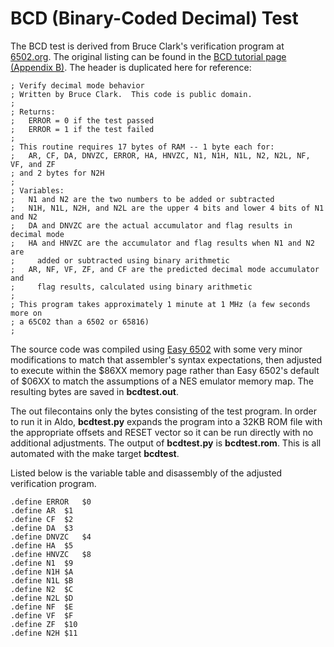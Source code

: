 # BCD (Binary-Coded Decimal) Test

The BCD test is derived from Bruce Clark's verification program at [6502.org](http://6502.org). The original listing can be found in the [BCD tutorial page (Appendix B)](http://6502.org/tutorials/decimal_mode.html#B). The header is duplicated here for reference:

```
; Verify decimal mode behavior
; Written by Bruce Clark.  This code is public domain.
;
; Returns:
;   ERROR = 0 if the test passed
;   ERROR = 1 if the test failed
;
; This routine requires 17 bytes of RAM -- 1 byte each for:
;   AR, CF, DA, DNVZC, ERROR, HA, HNVZC, N1, N1H, N1L, N2, N2L, NF, VF, and ZF
; and 2 bytes for N2H
;
; Variables:
;   N1 and N2 are the two numbers to be added or subtracted
;   N1H, N1L, N2H, and N2L are the upper 4 bits and lower 4 bits of N1 and N2
;   DA and DNVZC are the actual accumulator and flag results in decimal mode
;   HA and HNVZC are the accumulator and flag results when N1 and N2 are
;     added or subtracted using binary arithmetic
;   AR, NF, VF, ZF, and CF are the predicted decimal mode accumulator and
;     flag results, calculated using binary arithmetic
;
; This program takes approximately 1 minute at 1 MHz (a few seconds more on
; a 65C02 than a 6502 or 65816)
;
```

The source code was compiled using [Easy 6502](https://skilldrick.github.io/easy6502/) with some very minor modifications to match that assembler's syntax expectations, then adjusted to execute within the $86XX memory page rather than Easy 6502's default of $06XX to match the assumptions of a NES emulator memory map. The resulting bytes are saved in **bcdtest.out**.

The out filecontains only the bytes consisting of the test program. In order to run it in Aldo, **bcdtest.py** expands the program into a 32KB ROM file with the appropriate offsets and RESET vector so it can be run directly with no additional adjustments. The output of **bcdtest.py** is **bcdtest.rom**. This is all automated with the make target **bcdtest**.

Listed below is the variable table and disassembly of the adjusted verification program.

```
.define ERROR	$0
.define AR	$1
.define CF	$2
.define DA	$3
.define DNVZC	$4
.define HA	$5
.define HNVZC	$8
.define N1	$9
.define N1H	$A
.define N1L	$B
.define N2	$C
.define N2L	$D
.define NF	$E
.define VF	$F
.define ZF	$10
.define N2H	$11
```
